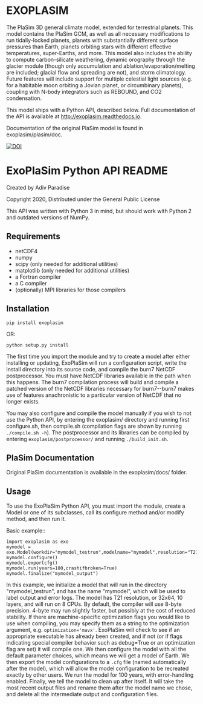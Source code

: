 EXOPLASIM
======

The PlaSim 3D general climate model, extended for terrestrial planets. This model contains the PlaSim GCM, as well as all necessary modifications to run tidally-locked planets, planets with substantially different surface pressures than Earth, planets orbiting stars with different effective temperatures, super-Earths, and more. This model also includes the ability to compute carbon-silicate weathering, dynamic orography through the glacier module (though only accumulation and ablation/evaporation/melting are included; glacial flow and spreading are not), and storm climatology. Future features will include support for multiple celestial light sources (e.g. for a habitable moon orbiting a Jovian planet, or circumbinary planets), coupling with N-body integrators such as REBOUND, and CO2 condensation.

This model ships with a Python API, described below. Full documentation of the API is available at <http://exoplasim.readthedocs.io>.

Documentation of the original PlaSim model is found in exoplasim/plasim/doc.

[![DOI](https://zenodo.org/badge/97154456.svg)](https://zenodo.org/badge/latestdoi/97154456)

ExoPlaSim Python API README
===========================

Created by Adiv Paradise

Copyright 2020, Distributed under the General Public License

This API was written with Python 3 in mind, but should work with Python
2 and outdated versions of NumPy.

Requirements
------------

-   netCDF4
-   numpy
-   scipy (only needed for additional utilities)
-   matplotlib (only needed for additional utilities)
-   a Fortran compiler
-   a C compiler
-   (optionally) MPI libraries for those compilers

Installation
------------

    pip install exoplasim

OR:

    python setup.py install

The first time you import the module and try to create a model after
either installing or updating, ExoPlaSim will run a configuration
script, write the install directory into its source code, and compile
the burn7 NetCDF postprocessor. You must have NetCDF libraries available
in the path when this happens. The burn7 compilation process will build
and compile a patched version of the NetCDF libraries necessary for
burn7--burn7 makes use of features anachronistic to a particular version
of NetCDF that no longer exists.

You may also configure and compile the model manually if you wish to not
use the Python API, by entering the exoplasim/ directory and running
first configure.sh, then compile.sh (compilation flags are shown by
running `./compile.sh -h`). The postprocessor and its libraries can be
compiled by entering `exoplasim/postprocessor/` and running
`./build_init.sh`.

PlaSim Documentation
--------------------

Original PlaSim documentation is available in the exoplasim/docs/
folder.

Usage
-----

To use the ExoPlaSim Python API, you must import the module, create a
Model or one of its subclasses, call its configure method and/or modify
method, and then run it.

Basic example::

    import exoplasim as exo
    mymodel = exo.Model(workdir="mymodel_testrun",modelname="mymodel",resolution="T21",layers=10,ncpus=8)
    mymodel.configure()
    mymodel.exportcfg()
    mymodel.run(years=100,crashifbroken=True)
    mymodel.finalize("mymodel_output")

In this example, we initialize a model that will run in the directory
"mymodel\_testrun", and has the name "mymodel", which will be used to
label output and error logs. The model has T21 resolution, or 32x64, 10
layers, and will run on 8 CPUs. By default, the compiler will use 8-byte
precision. 4-byte may run slightly faster, but possibly at the cost of
reduced stability. If there are machine-specific optimization flags you
would like to use when compiling, you may specify them as a string to
the optimization argument, e.g. `optimization='mavx'`. ExoPlaSim will
check to see if an appropriate executable has already been created, and
if not (or if flags indicating special compiler behavior such as
debug=True or an optimization flag are set) it will compile one. We then
configure the model with all the default parameter choices, which means
we will get a model of Earth. We then export the model configurations to
a `.cfg` file (named automatically after the model), which will allow
the model configuration to be recreated exactly by other users. We run
the model for 100 years, with error-handling enabled. Finally, we tell
the model to clean up after itself. It will take the most recent output
files and rename them after the model name we chose, and delete all the
intermediate output and configuration files.